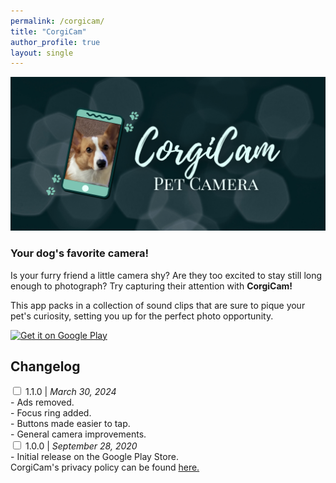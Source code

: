 ```yaml
---
permalink: /corgicam/
title: "CorgiCam"
author_profile: true
layout: single
---
```


<img src="/assets/images/corgicam_feature_graphic.png">
<h3> Your dog's favorite camera! </h3>

<p><span>Is your furry friend a little camera shy? Are they too excited to stay still long enough to photograph? 
Try capturing their attention with <b>CorgiCam!</b></span></p>
<p><span>This app packs in a collection of sound clips that are sure to pique your pet's curiosity, setting you
up for the perfect photo opportunity.</span></p>

<div class="playbutton">
<a href='http://play.google.com/store/apps/details?id=com.belmontsoft.corgicam&pcampaignid=pcampaignidMKT-Other-global-all-co-prtnr-py-PartBadge-Mar2515-1'><img alt='Get it on Google Play' src='https://play.google.com/intl/en_us/badges/static/images/badges/en_badge_web_generic.png'/></a>
</div>


<!-- changelog accordion -->
  <div class="col">
    <h2><b>Changelog</b></h2>
    <div class="tabs">
      <div class="tab">
        <input type="checkbox" id="chck1">
        <label class="tab-label" for="chck1"><span>1.1.0 | <i>March 30, 2024</i></span></label>
        <div class="tab-content">
          - Ads removed.<br>
          - Focus ring added.<br>
          - Buttons made easier to tap.<br>
          - General camera improvements.
        </div>
      </div>
      <div class="tab">
        <input type="checkbox" id="chck2">
        <label class="tab-label" for="chck2"><span>1.0.0 | <i>September 28, 2020</i></span></label>
        <div class="tab-content">
          - Initial release on the Google Play Store.
        </div>
      </div>
    </div>
  </div>

<div class="privacypolicydiv">
  <span>CorgiCam's privacy policy can be found <a href="/corgicam/privacypolicy">here.</a></span>
</div>
